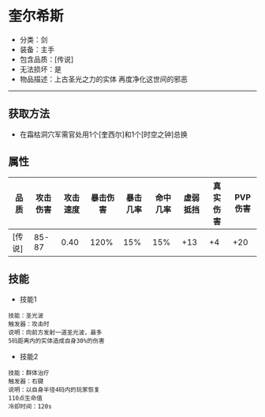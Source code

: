 # 奎尔希斯
* 分类：剑
* 装备：主手
* 包含品质：[传说]
* 无法损坏：是
* 物品描述：上古圣光之力的实体 再度净化这世间的邪恶
---
## 获取方法
* 在霜枯洞穴军需官处用1个[奎西尔]和1个[时空之钟]总换
## 属性
|品质|攻击伤害|攻击速度|暴击伤害|暴击几率|命中几率|虚弱抵挡|真实伤害|PVP伤害|
|----|----|----|----|----|----|----|----|----|
|[传说]|85-87|0.40|120%|15%|15%|+13|+4|+20|
## 技能
* 技能1
```
技能：圣光波
触发器：攻击时
说明：向前方发射一道圣光波，最多
5码距离内的实体造成自身30%的伤害
```
* 技能2
```
技能：群体治疗
触发器：右键
说明：以自身半径4码内的玩家恢复
110点生命值
冷却时间：120s
```
